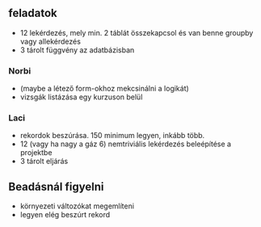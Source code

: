 ## feladatok

- 12 lekérdezés, mely min. 2 táblát összekapcsol és van benne groupby vagy allekérdezés
- 3 tárolt függvény az adatbázisban

### Norbi

- (maybe a létező form-okhoz mekcsinálni a logikát)
- vizsgák listázása egy kurzuson belül

### Laci

- rekordok beszúrása. 150 minimum legyen, inkább több.
- 12 (vagy ha nagy a gáz 6) nemtriviális lekérdezés beleépítése a projektbe
- 3 tárolt eljárás

## Beadásnál figyelni

- környezeti változókat megemlíteni
- legyen elég beszúrt rekord
